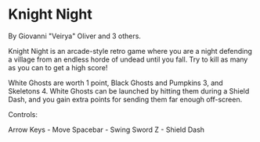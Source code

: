 # Knight Night
By Giovanni "Veirya" Oliver and 3 others.

Knight Night is an arcade-style retro game where you are a night defending a village from an
endless horde of undead until you fall. Try to kill as many as you can to get a high score!

White Ghosts are worth 1 point, Black Ghosts and Pumpkins 3, and Skeletons 4. White Ghosts
can be launched by hitting them during a Shield Dash, and you gain extra points for sending
them far enough off-screen.

Controls:

Arrow Keys - Move
Spacebar - Swing Sword
Z - Shield Dash
